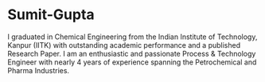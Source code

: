 # Sumit-Gupta
I graduated in Chemical Engineering from the Indian Institute of Technology, Kanpur (IITK) with outstanding academic performance and a published Research Paper. I am an enthusiastic and passionate Process &amp; Technology Engineer with nearly 4 years of experience spanning the Petrochemical and Pharma Industries.

